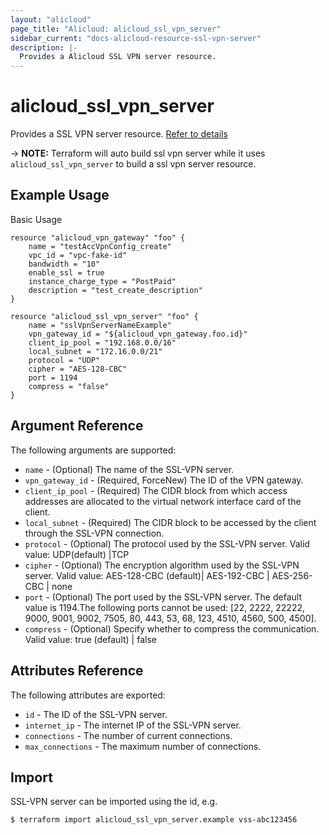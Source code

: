 ```yaml
---
layout: "alicloud"
page_title: "Alicloud: alicloud_ssl_vpn_server"
sidebar_current: "docs-alicloud-resource-ssl-vpn-server"
description: |-
  Provides a Alicloud SSL VPN server resource.
---
```


# alicloud\_ssl_vpn_server

Provides a SSL VPN server resource. [Refer to details](https://www.alibabacloud.com/help/doc-detail/64960.htm)

-> **NOTE:** Terraform will auto build ssl vpn server while it uses `alicloud_ssl_vpn_server` to build a ssl vpn server resource.

## Example Usage

Basic Usage

```
resource "alicloud_vpn_gateway" "foo" {
	name = "testAccVpnConfig_create"
	vpc_id = "vpc-fake-id"
	bandwidth = "10"
	enable_ssl = true
	instance_charge_type = "PostPaid"
	description = "test_create_description"
}

resource "alicloud_ssl_vpn_server" "foo" {
	name = "sslVpnServerNameExample"
	vpn_gateway_id = "${alicloud_vpn_gateway.foo.id}"
	client_ip_pool = "192.168.0.0/16"
	local_subnet = "172.16.0.0/21"
	protocol = "UDP"
	cipher = "AES-128-CBC"
	port = 1194
	compress = "false"
}
```
## Argument Reference

The following arguments are supported:

* `name` - (Optional) The name of the SSL-VPN server.
* `vpn_gateway_id` - (Required, ForceNew) The ID of the VPN gateway.
* `client_ip_pool` - (Required) The CIDR block from which access addresses are allocated to the virtual network interface card of the client.
* `local_subnet` - (Required) The CIDR block to be accessed by the client through the SSL-VPN connection.
* `protocol` - (Optional) The protocol used by the SSL-VPN server. Valid value: UDP(default) |TCP
* `cipher` - (Optional) The encryption algorithm used by the SSL-VPN server. Valid value: AES-128-CBC (default)| AES-192-CBC | AES-256-CBC | none
* `port` - (Optional) The port used by the SSL-VPN server. The default value is 1194.The following ports cannot be used: [22, 2222, 22222, 9000, 9001, 9002, 7505, 80, 443, 53, 68, 123, 4510, 4560, 500, 4500].
* `compress`  - (Optional) Specify whether to compress the communication. Valid value: true (default) | false

## Attributes Reference

The following attributes are exported:

* `id` - The ID of the SSL-VPN server.
* `internet_ip` - The internet IP of the SSL-VPN server.
* `connections` - The number of current connections.
* `max_connections` - The maximum number of connections.

## Import

SSL-VPN server can be imported using the id, e.g.

```
$ terraform import alicloud_ssl_vpn_server.example vss-abc123456
```


